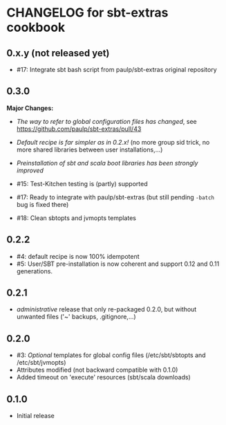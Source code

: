# CHANGELOG for sbt-extras cookbook

## 0.x.y (not released yet)

* #17: Integrate sbt bash script from paulp/sbt-extras original repository

## 0.3.0

**Major Changes:**

* *The way to refer to global configuration files has changed*, see https://github.com/paulp/sbt-extras/pull/43
* *Default recipe is far simpler as in 0.2.x!* (no more group sid trick, no more shared libraries between user installations,...)
* *Preinstallation of sbt and scala boot libraries has been strongly improved*

* #15: Test-Kitchen testing is (partly) supported
* #17: Ready to integrate with paulp/sbt-extras (but still pending `-batch` bug is fixed there)
* #18: Clean sbtopts and jvmopts templates

## 0.2.2

* #4: default recipe is now 100% idempotent
* #5: User/SBT pre-installation is now coherent and support 0.12 and 0.11 generations.

## 0.2.1

* *administrative* release that only re-packaged 0.2.0, but without unwanted files ('~' backups, .gitignore,...)

## 0.2.0

* #3: *Optional* templates for global config files (/etc/sbt/sbtopts and /etc/sbt/jvmopts)
* Attributes modified (not backward compatible with 0.1.0)
* Added timeout on 'execute' resources (sbt/scala downloads)

## 0.1.0

* Initial release
